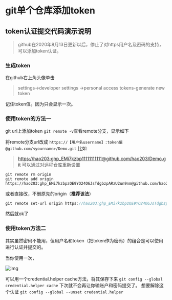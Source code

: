 # git单个仓库添加token

## token认证提交代码演示说明

> github在2020年8月13日更新以后，停止了对https用户名及密码的支持，可以添加token认证。

### 生成token

在github右上角头像单击

> settings->developer settings ->personal access tokens-generate new token

记住token值。因为只会显示一次。

### 使用token的方法一

git url上添加token
 `git remote -v`查看remote分支，显示如下

将remote分支url改成
 `https://【用户名username】:token值@github.com/<yourname>/Demo.git`
 比如

> <https://hao203:ghp_EMi7kzbp11111111111@github.com/hao203/Demo.git>
> 可以通过对远程仓库重新设置

```git
git remote rm origin
git remote add origin https://hao203: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@github.com/hao203/Demo.git
```

或者直接改，不删原先的origin（**推荐该法**）

```cpp
git remote set-url origin https://hao203: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@github.com/hao203/Demo.git
```

然后就ok了

### 使用token方法二

其实虽然密码不能用，但用户名和token（把token作为密码）的组合是可以使用进行认证并提交的。

当你使用一次，

![img](https://upload-images.jianshu.io/upload_images/943143-4ff2a62c6f0c8a7f.png?imageMogr2/auto-orient/strip|imageView2/2/w/1072/format/webp)

可以用一个credential.helper cache方法，将其保存下来
 `git config --global credential.helper cache`
 下次就不会再让你输账户和密码提交了。
 想要解除这个认证
 `git config --global --unset credential.helper`
